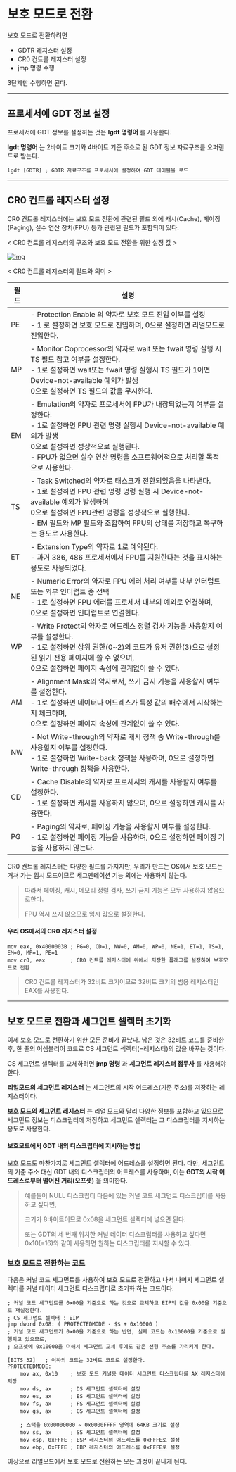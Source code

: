 # 보호 모드로 전환

보호 모드로 전환하려면

- GDTR 레지스터 설정
- CR0 컨트롤 레지스터 설정
- jmp 명령 수행

3단계만 수행하면 된다.

<hr>



## 프로세서에 GDT 정보 설정

프로세서에 GDT 정보를 설정하는 것은 **lgdt 명령어** 를 사용한다.

**lgdt 명령어** 는 2바이트 크기와 4바이트 기준 주소로 된 GDT 정보 자료구조를 오퍼랜드로 받는다.

```assembly
lgdt [GDTR]	; GDTR 자료구조를 프로세서에 설정하여 GDT 테이블을 로드
```

<hr>



##  CR0 컨트롤 레지스터 설정

CR0 컨트롤 레지스터에는 보호 모드 전환에 관련된 필드 외에
캐시(Cache), 페이징(Paging), 실수 연산 장치(FPU) 등과 관련된 필드가 포함되어 있다.

< CR0 컨트롤 레지스터의 구조와 보호 모드 전환을 위한 설정 값 >

[![img](https://dongyeollee.github.io/images/OS/4/7.png)](https://dongyeollee.github.io/images/OS/4/7.png)

< CR0 컨트롤 레지스터의 필드와 의미 >

| 필드 | 설명                                                         |
| ---- | ------------------------------------------------------------ |
| PE   | - Protection Enable 의 약자로 보호 모드 진입 여부를 설정<br>- 1 로 설정하면 보호 모드로 진입하며, 0으로 설정하면 리얼모드로 진입한다. |
| MP   | - Monitor Coprocessor의 약자로 wait 또는 fwait 명령 실행 시 TS 필드 참고 여부를 설정한다.<br>- 1로 설정하면 wait또는 fwait 명령 실행시 TS 필드가 1이면 Device-not-available 예외가 발생<br>  0으로 설정하면 TS 필드의 값을 무시한다. |
| EM   | - Emulation의 약자로 프로세서에 FPU가 내장되었는지 여부를 설정한다.<br>- 1로 설정하면 FPU 관련 명령 실행시 Device-not-available 예외가 발생<br>   0으로 설정하면 정상적으로 실행된다.<br>-  FPU가 없으면 실수 연산 명령을 소프트웨어적으로 처리할 목적으로 사용한다. |
| TS   | - Task Switched의 약자로 태스크가 전환되었음을 나타낸다.<br />- 1로 설정하면 FPU 관련 명령 명령 실행 시 Device-not-available 예외가 발생하며<br/>  0으로 설정하면 FPU관련 명령을 정상적으로 실행한다.<br/>- EM 필드와 MP 필드와 조합하여 FPU의 상태를 저장하고 복구하는 용도로 사용한다. |
| ET   | - Extension Type의 약자로 1로 예약된다.<br/>- 과거 386, 486 프로세서에서 FPU를 지원한다는 것을 표시하는 용도로 사용되었다. |
| NE   | - Numeric Error의 약자로 FPU 에러 처리 여부를 내부 인터럽트 또는 외부 인터럽트 중 선택<br/>- 1로 설정하면 FPU 에러를 프로세서 내부의 예외로 연결하며,<br/>  0으로 설정하면 인터럽트로 연결한다. |
| WP   | - Write Protect의 약자로 어드레스 정렬 검사 기능을 사용할지 여부를 설정한다.<br/>- 1로 설정하면 상위 권한(0~2)의 코드가 유저 권한(3)으로 설정된 읽기 전용 페이지에 쓸 수 없으며,<br/>  0으로 설정하면 페이지 속성에 관계없이 쓸 수 있다. |
| AM   | - Alignment Mask의 약자로서, 쓰기 금지 기능을 사용할지 여부를 설정한다.<br/>- 1로 설정하면 데이터나 어드레스가 특정 값의 배수에서 시작하는지 체크하며,<br/>  0으로 설정하면 페이지 속성에 관계없이 쓸 수 있다. |
| NW   | - Not Write-through의 약자로 캐시 정책 중 Write-through를 사용할지 여부를 설정한다.<br/>- 1로 설정하면 Write-back 정책을 사용하며, 0으로 설정하면 Write-through 정책을 사용한다. |
| CD   | - Cache Disable의 약자로 프로세서의 캐시를 사용할지 여부를 설정한다.<br/>- 1로 설정하면 캐시를 사용하지 않으며, 0으로 설정하면 캐시를 사용한다. |
| PG   | - Paging의 약자로, 페이징 기능을 사용할지 여부를 설정한다.<br/>- 1로 설정하면 페이징 기능을 사용하며, 0으로 설정하면 페이징 기능을 사용하지 않는다. |

CR0 컨트롤 레지스터는 다양한 필드를 가지지만,
우리가 만드는 OS에서 보호 모드는 거쳐 가는 임시 모드이므로 세그멘테이션 기능 외에는 사용하지 않는다.

> 따라서 페이징, 캐시, 메모리 정렬 검사, 쓰기 금지 기능은 모두 사용하지 않음으로한다.
>
> FPU 역시 쓰지 않으므로 임시 값으로 설정한다.



#### 우리 OS에서의 CR0 레지스터 설정

```assembly
mov eax, 0x4000003B	; PG=0, CD=1, NW=0, AM=0, WP=0, NE=1, ET=1, TS=1, EM=0, MP=1, PE=1
mov cr0, eax		; CR0 컨트롤 레지스터에 위에서 저장한 플래그를 설정하여 보호모드로 전환
```

> CR0 컨트롤 레지스터가 32비트 크기이므로 32비트 크기의 범용 레지스터인 EAX를 사용한다.



<hr>



## 보호 모드로 전환과 세그먼트 셀렉터 초기화

이제 보호 모드로 전환하기 위한 모든 준비가 끝났다.
남은 것은 32비트 코드를 준비한 후, 
한 줄의 어셈블리어 코드로 CS 세그먼트 섹렉터(=레지스터)의 값을 바꾸는 것이다.

CS 세그먼트 셀렉터를 교체하려면 **jmp 명령** 과 **세그먼트 레지스터 접두사** 를 사용해야 한다.

**리얼모드의 세그먼트 레지스터** 는
세그먼트의 시작 어드레스(기준 주소)를 저장하는 레지스터이다.

**보호 모드의 세그먼트 레지스터** 는
리얼 모드와 달리 다양한 정보를 포함하고 있으므로 
세그먼트 정보는 디스크립터에 저장하고 세그먼트 셀렉터는 그 디스크립터를 지시하는 용도로 사용한다.



#### 보호모드에서 GDT 내의 디스크립터에 지시하는 방법

보호 모드도 마찬가지로 세그먼트 셀렉터에 어드레스를 설정하면 된다.
다만, 세그먼트의 기준 주소 대신 GDT 내의 디스크립터의 어드레스를 사용하며,
이는 **GDT의 시작 어드레스로부터 떨어진 거리(오프셋)** 을 의미한다.

> 예를들어 NULL 디스크립터 다음에 있는 커널 코드 세그먼트 디스크립터를 사용하고 싶다면,
>
> 크기가 8바이트이므로 0x08을 세그먼트 셀렉터에 넣으면 된다.
>
> 또는 GDT의 세 번째 위치한 커널 데이터 디스크립터를 사용하고 싶다면 0x10(=16)와 같이 사용하면 원하는 디스크립터를 지시할 수 있다.



### 보호 모드로 전환하는 코드

다음은 커널 코드 세그먼트를 사용하여 보호 모드로 전환하고 나서 나머지 세그먼트 셀렉터를 커널 데이터 세그먼트 디스크립터로 초기화 하는 코드이다.

```assembly
; 커널 코드 세그먼트를 0x00을 기준으로 하는 것으로 교체하고 EIP의 값을 0x00을 기준으로 재설정한다.
; CS 세그먼트 셀렉터 : EIP
jmp dword 0x08: ( PROTECTEDMODE - $$ + 0x10000 )
; 커널 코드 세그먼트가 0x00을 기준으로 하는 반면, 실제 코드는 0x10000을 기준으로 실행되고 있으므로,
; 오프셋에 0x10000을 더해서 세그먼트 교체 후에도 같은 선형 주소를 가리키게 한다.

[BITS 32]	; 이하의 코드는 32비트 코드로 설정한다.
PROTECTEDMODE:
	mov ax, 0x10	; 보호 모드 커널용 데이터 세그먼트 디스크립터를 AX 레지스터에 저장
	mov ds, ax		; DS 세그먼트 셀렉터에 설정
	mov es, ax		; ES 세그먼트 셀렉터에 설정
	mov fs, ax		; FS 세그먼트 셀렉터에 설정
	mov gs, ax		; GS 세그먼트 셀렉터에 설정
	
	; 스택을 0x00000000 ~ 0x0000FFFF 영역에 64KB 크기로 설정
	mov ss, ax		; SS 세그먼트 셀렉터에 설정
	mov esp, 0xFFFE	; ESP 레지스터의 어드레스를 0xFFFE로 설정
	mov ebp, 0xFFFE	; EBP 레지스터의 어드레스를 0xFFFE로 설정
```

이상으로 리얼모드에서 보호 모드로 전환하는 모든 과정이 끝나게 된다.

